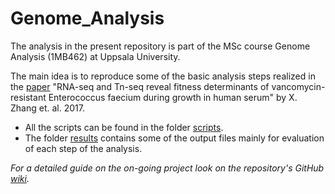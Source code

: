 # Genome_Analysis

The analysis in the present repository is part of the MSc course Genome Analysis (1MB462) at Uppsala University.

The main idea is to reproduce some of the basic analysis steps realized in the [paper](https://doi.org/10.1186/s12864-017-4299-9) "RNA-seq and Tn-seq reveal fitness determinants of vancomycin-resistant Enterococcus faecium during growth in human serum" by X. Zhang et. al. 2017.

* All the scripts can be found in the folder [scripts](https://github.com/AgapiSim/Genome_Analysis/tree/main/scripts). 
* The folder [results](https://github.com/AgapiSim/Genome_Analysis/tree/main/results) contains some of the output files mainly for evaluation of each step of the analysis.

_For a detailed guide on the on-going project look on the repository's GitHub [wiki](https://github.com/AgapiSim/Genome_Analysis/wiki)._



